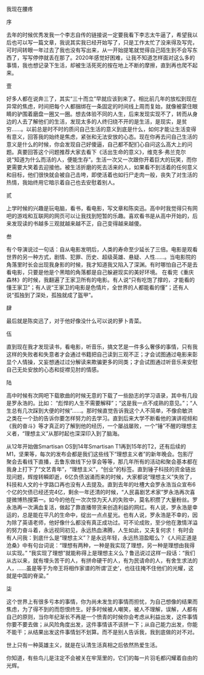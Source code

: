 我现在腰疼

序

去年的时候优秀发我一个李志自传的链接说一定要我看下李志太牛逼了，希望我以后也可以写一篇文章，我说其实我已经开始写了，只是工作太忙了没来得及写完，可时间转眼一年过去了我也没有写出来，从一开始提笔就觉得自己陌生到不会写东西了，写写停停就丢在那了。2020年感觉好困难，让我不知道怎样面对这么多的事情，我也想记录下生活，却被生活死死的按在地上不断的摩擦，直到再也爬不起来。

壹

好多人都在说奔三了，其实“三十而立”早就应该到来了。相比前几年的放松到现在异常的焦虑，时间把每个人都捆绑在一条固定的时间线上周而复始，就像被蒙住眼睛的驴围着磨盘一圈又一圈。想去体验不同的人生，后来发现实现不了，转而从身边的人去了解他们的生活，发现太多的人终归绕不开的是生活，是现实，是贫穷……。以前总是时不时的质问自己生活的意义到底是什么，如何才能让生活变得有意义，回答我的始终是焦虑，紧张和无法安放的心态。现在你再去问自己生活的意义是什么的时候，你会发现自己好傻逼，自己都不配扪心自问这么高大上的问题。真要回答这个问题推荐大家去看下《活出生命的意义》，维克多·弗兰克尔说“知道为什么而活的人，便能生存”。生活一次又一次跟你开着巨大的玩笑，而你更需要大笑着去迎接他。被生活折磨的死去活来的人，如果看不到活着的任何意义和目标，他们很快就会被自己击垮，即使活着也如行尸走肉一般，丧失了对生活的热情，我始终用它暗示着自己也去安慰着别人。

贰

上学时候的兴趣是玩电脑，看书，看电影，写文章和陈奕迅。高中时我觉得只有网吧的游戏和互联网的网页可以让我找到短暂的乐趣。喜欢看书是从高中开始的，后来发现读的书越多三观就越来越不正，自己变得越来越傻。

叁

有个导演说过一句话：自从电影发明后，人类的寿命至少延长了三倍。电影是观看世界的另一种方式，剧情、犯罪、历史、超级英雄、悬疑、人性……。当电影院的角落里时长会出现我身影的时候，我才知道我又陷入了深渊。有时哪怕自己不是去看电影，只要是他是个黑暗的角落都是自己躲避现实的美好环境。
在看完《重庆森林》的时候，我翻遍了王家卫所有的电影。有人说“只有吃饱了撑的，才能看的懂王家卫”；有人说“王家卫的电影是色情片，全世界的人都能看的懂”；还有人说“孤独到了深处，孤独就成了盔甲”。

肆

最后就是陈奕迅了，对于他好像没什么可以说的萝卜青菜。

伍

直到现在我才发现读书，看电影，听音乐，搞文艺是一件多么奢侈的事情，只有我这样的失败者和失意者才会通过书籍把自己读到三观不正；才会试图通过电影来彰显个人情操，又妄想通过过分解读来欺骗更多的同类；才会试图通过听音乐来安慰自己无处安放的心态和捉襟见肘的情感。

陆

高中时候有次网吧下载歌曲的时候无意的下载了一些励志的学习语录，其中有几段是罗永浩的。比如： “彪悍的人生不需要解释”；“这是我一点不成熟的意见。”；“人生总有几次踩到大便的时候”……。那时候直觉告诉我这个人不简单，不像俞敏洪之类在一个劲的告诉你要怎样努力的去学习。直到后来大学不断看他的演讲视频和《我的奋斗》等才真正的了解到他的经历，一个屡战屡败，一个“锤”不醒的理想主义者，“理想主义”从那时起也深深印入到了脑海。

从12年开始做Smartisan OS到14年Smartisan T1再到15年的T2，还有后续的M1，坚果等，每次的发布会都是我们这些线下“理想主义者”的新年晚会。包影厅聚会去看线下直播，去鲁东做线下分享会等等，那几年所有的活动和聚会基本都在我身上打下了“文艺青年”，“理想主义”，“创业”的标签。直到锤子科技的资金链出现问题，辉煌转瞬即逝，6亿负债汹涌而来的时候，大家都说“理想主义”失败了，科技和人文的十字路口再也没有人去提及。直到去年的吐槽大会罗永浩当众宣布6个亿的欠债已经还完4亿，剩余一年还清的时候，“人民喜剧艺术家”罗永浩再次喜提微博热搜第一。如今的他在一次次惊为天人的失败中，莫名积攒了大量粉丝。罗永浩再一次满血复活，做起了靠直播带货来创造利益的网红。有人说，罗永浩是幸运的，总是能在平凡的生命中，绽出一点点星光。也有人说，罗永浩是不幸的，因为除了英语老师，他好像什么都没有真正成功过。可不论成败，至少他在激情洋溢的努力奋斗着，永远视同初见，永远热血沸腾，人生如此，又夫复何求！
有时会有人问我：到底什么是“理想主义”？是永远年轻，永远热泪盈眶么？《人间正道是沧桑》中有句台词说：“理想有两种，一种是我实现了理想，另一种是理想由我得以实现。” “我实现了理想”就能称得上是理想主义么？鲁迅说过这样一段话：“我们从古以来，就有埋头苦干的人，有拼命硬干的人，有为民请命的人，有舍生求法的人，……虽是等于为帝王将相作家谱的所谓‘正史’，也往往掩不住他们的光耀，这就是中国的脊梁。”

柒

这个世界上有很多亏本的事情，你为尚未发生的事情而担忧，为自己想像的结果而焦虑，为了得不到的而怨恨终生。好多时候被人嘲笑，被人不理解，误解，人都有自己的原则，当你年纪渐长不再是一个愤青的时候你会考虑从利益出发，这件事情你要不要去做；从风险角度出发，这件事情该不该拼一下；从自己能力出发，你能不能干；从结果出发这件事情划不划算。而不是别人告诉我，我到底做的对不对。






世上只有一种英雄主义，就是在认清生活真相之后依然热爱生活。


你知道，有些鸟儿是注定不会被关在牢笼里的，它们的每一片羽毛都闪耀着自由的光辉。
